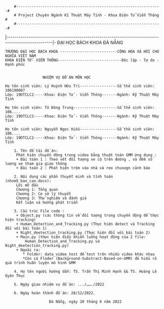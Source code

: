 		#------------------------------------------------------------------#
		# Project Chuyên Ngành Kĩ Thuật Máy Tính - Khoa Điện Tử Viễn Thông #
		#------------------------------------------------------------------#
|-----------------------------------------------------------------------------------------------------|-
				ĐẠI HỌC BÁCH KHOA ĐÀ NẴNG 

	TRƯỜNG ĐẠI HỌC BÁCH KHOA --------------------------CỘNG HÒA XÃ HÔI CHỦ NGHĨA VIỆT NAM
	KHOA ĐIỆN TỬ- VIỄN THÔNG-----------------------------Độc lập - Tự do - Hạnh phúc


			    	 NHIỆM VỤ ĐỒ ÁN MÔN HỌC

 	Họ tên sinh viên: Lý Huỳnh Hữu Trí-----------------Số thẻ sinh viên: 106190087
 	Lớp: 19DTCLC2-----Khoa: Điện Tử - Viễn Thông-------Ngành: Kỹ Thuật Máy Tính

 	Họ tên sinh viên: Tô Đông Trung--------------------Số thẻ sinh viên: 106....
 	Lớp: 19DTCLC2-----Khoa: Điện Tử - Viễn Thông-------Ngành: Kỹ Thuật Máy Tính

 	Họ tên sinh viên: Nguyễn Ngọc Hiếu-----------------Số thẻ sinh viên: 106....
 	Lớp: 19DTCLC2-----Khoa: Điện Tử - Viễn Thông-------Ngành: Kỹ Thuật Máy Tính

		1. Tên đề tài đồ án:
		 Phát hiện chuyển động trong video bằng thuật toán GMM ứng dụng :
		 + Bài toán 1 : Theo vết đối tượng xe cộ trên đường , và đếm số lượng xe tham gia giao thông
		 + Bài toán 2 : Phát hiện trộm vào nhà và reo chuoogn cảnh báo

		2. Nội dung các phần thuyết minh và tính toán (nhom5_bao_cao.docx):
		 Lời mở đầu
		 Chương 1: Tổng quan
		 Chương 2: Cơ sở lý thuyết
		 Chương 3: Thử nghiệm và đánh giá
		 Kết luận và hướng phát triển

		3. Cấu trúc File code :
		 + Object.py (các thông tin về đối tượng trong chuyển động để thực hiện tracking)
		 + Human_Detection_and_Tracking.py (Thực hiện detect và Tracking đối với bài toán 1)
		 + Night_deetection_tracking.py (Thực hiện đối với bài toán 2)
		 + Main.py (thực hiện điều khiển luồng hoạt động của 2 file:
			 Human_Detection_and_Tracking.py và Night_deetection_tracking.py)
		 + Ngoài ra: 
			* Folder: data_video_test để test trên nhiều video khác nhau 
			*Còn có Floder (Background-Substract-Based-on-GMM) đẻ hiểu rõ quá trình huấn luyện mô hình GMM

		4. Họ tên người hướng dẫn: TS. Trần Thị Minh Hạnh && TS. Hoàng Lê Uyên Thục

		5. Ngày giao nhiệm vụ đồ án: .../……./2022

		6. Ngày hoàn thành đồ án: 28/12/2022.

						Đà Nẵng, ngày 20 tháng 6 năm 2022

